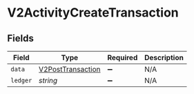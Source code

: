 # V2ActivityCreateTransaction


## Fields

| Field                                                         | Type                                                          | Required                                                      | Description                                                   |
| ------------------------------------------------------------- | ------------------------------------------------------------- | ------------------------------------------------------------- | ------------------------------------------------------------- |
| `data`                                                        | [V2PostTransaction](../../models/shared/v2posttransaction.md) | :heavy_minus_sign:                                            | N/A                                                           |
| `ledger`                                                      | *string*                                                      | :heavy_minus_sign:                                            | N/A                                                           |
